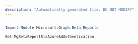 ```yaml
---
description: "Automatically generated file. DO NOT MODIFY"
---
```


```powershell

Import-Module Microsoft.Graph.Beta.Reports

Get-MgBetaReportSlaAzureAdAuthentication

```